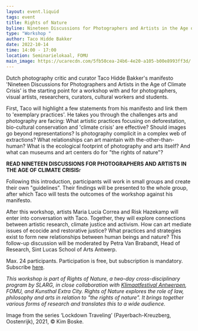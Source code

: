 ```yaml
---
layout: event.liquid
tags: event
title: Rights of Nature
byline: Nineteen Discussions for Photographers and Artists in the Age of Climate Crisis
type: "Workshop "
author: Taco Hidde Bakker
date: 2022-10-14
time: 14:00 - 17:00
location: Seminarielokaal, FOMU
main_image: https://ucarecdn.com/5fb50cea-24b6-4e20-a105-b00e8993ff3d/
---
```

Dutch photography critic and curator Taco Hidde Bakker's manifesto 'Nineteen Discussions for Photographers and Artists in the Age of Climate Crisis' is the starting point for a workshop with and for photographers, visual artists, researchers, curators, cultural workers and students.

First, Taco will highlight a few statements from his manifesto and link them to 'exemplary practices'. He takes you through the challenges arts and photography are facing: What artistic practices focusing on deforestation, bio-cultural conservation and 'climate crisis' are effective? Should images go beyond representations? Is photography complicit in a complex web of extractions? What relationships can art maintain with the-other-than-human? What is the ecological footprint of photography and arts itself? And what can museums and art centers do for "the rights of nature"?

**READ NINETEEN DISCUSSIONS FOR PHOTOGRAPHERS AND ARTISTS IN THE AGE OF CLIMATE CRISIS**r

Following this introduction, participants will work in small groups and create their own "guidelines".  Their findings will be presented to the whole group, after which Taco will tests the outcomes of the workshop against his manifesto.

After this workshop, artists Maria Lucia Correa and Risk Hazekamp will enter into conversation with Taco. Together, they will explore connections between artistic research, climate justice and activism. How can art mediate issues of ecocide and restorative justice? What practices and strategies exist to form new relationships between human beings and nature? This follow-up discussion will be moderated by Petra Van Brabandt, Head of Research, Sint Lucas School of Arts Antwerp.

Max. 24 participants. Participation is free, but subscription is mandatory. Subscribe [here](https://fomu.be/en/calendar/workshop-fotografie-klimaatverandering). 

*This workshop is part of Rights of Nature, a two-day cross-disciplinary program by SLARG, in close collaboration with [Klimaatfestival Antwerpen](https://www.klimaatfestivalantwerpen.be/nl), FOMU, and Kunsthal Extra City. Rights of Nature explores the role of law, philosophy and arts in relation to "the rights of nature". It brings together various forms of research and translates this to a wide audience.*



Image from the series ‘Lockdown Traveling’ (Payerbach-Kreuzberg, Oostenrijk), 2021, © Kim Boske.
